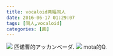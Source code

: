 ```yaml
---
title: vocaloid两幅同人
date: 2016-06-17 01:29:07
tags: [同人,vocaloid]
categories: [画]
---
```

<a data-fancybox="gallery" href="P024_1.jpg"><img src="P024_1.jpg"></a>
匹诺曹的アッカンベーダ.
<a data-fancybox="gallery" href="P024_2.jpg"><img src="P024_2.jpg"></a>
mota的Q.
